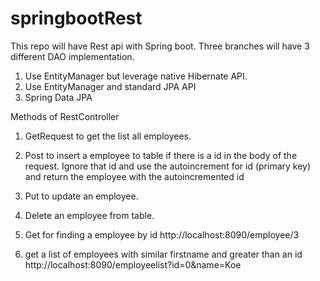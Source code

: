 # springbootRest
This repo will have Rest api with Spring boot. Three branches will have 3 different DAO implementation.
1. Use EntityManager but leverage native Hibernate API.
2. Use EntityManager and standard JPA API
3. Spring Data JPA


Methods of RestController
1. GetRequest to get the list all employees.
2. Post to insert a employee to table
   if there is a id in the body of the request. Ignore that id and use the autoincrement for id (primary key)
   and return the employee with the autoincremented id
3. Put to update an employee.
4. Delete an employee from table.
5. Get for finding a employee by id
http://localhost:8090/employee/3

6. get a list of employees with similar firstname and greater than an id
http://localhost:8090/employeelist?id=0&name=Koe
